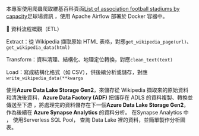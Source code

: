 本專案使用爬蟲爬取維基百科頁面[List of association football stadiums by capacity](https://en.wikipedia.org/wiki/List_of_association_football_stadiums_by_capacity)足球場資訊
，使用 Apache Airflow 部署於 Docker 容器中。

🔁 資料流程概觀（ETL）

Extract：從 Wikipedia 擷取原始 HTML 表格，對應`get_wikipedia_page(url)`、`get_wikipedia_data(html)`

Transform：資料清理、結構化、地理定位轉換，對應`clean_text(text)`

Load：寫成結構化格式（如 CSV），供後續分析或儲存，對應`write_wikipedia_data(**kwargs`  

使用**Azure Data Lake Storage Gen2**，來儲存從 Wikipedia 擷取來的原始資料和清洗後資料，**Azure Data Factory (ADF)** 把儲存在 ADLS 的資料複製、轉換並傳送至下游
，將處理完的資料儲存在下一個**Azure Data Lake Storage Gen2**，作為後續在 **Azure Synapse Analytics** 的資料分析。 在Synapse Analytics 中 ， 使用Serverless SQL Pool，
查詢 Data Lake 裡的資料，並簡單製作分析圖表。
